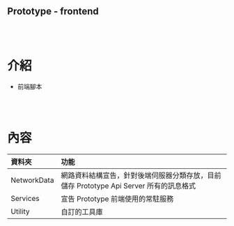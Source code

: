 ## Prototype - frontend

<br><br>

# 介紹

- 前端腳本

<br><br>

# 內容

| 資料夾 | 功能 |
|:--|:--|
|NetworkData|網路資料結構宣告，針對後端伺服器分類存放，目前儲存 Prototype Api Server 所有的訊息格式|
|Services|宣告 Prototype 前端使用的常駐服務|
|Utility|自訂的工具庫|
    
